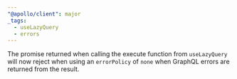 ```yaml
---
"@apollo/client": major
_tags:
  - useLazyQuery
  - errors
---
```


The promise returned when calling the execute function from `useLazyQuery` will now reject when using an `errorPolicy` of `none` when GraphQL errors are returned from the result.
